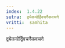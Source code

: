 ```yaml
---
index:  1.4.22
sutra:  द्व्येकयोर्द्विवचनैकवचने
vritti:  samhita 
---
```


द्व्येकयोर्द्विवचनैकवचने

